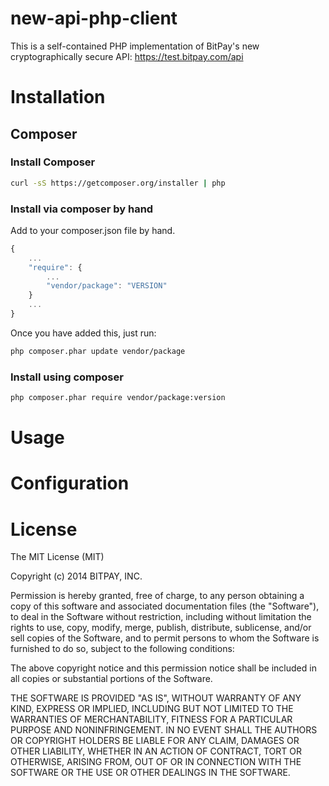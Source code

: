 new-api-php-client
==================

This is a self-contained PHP implementation of BitPay's new cryptographically secure API: https://test.bitpay.com/api

# Installation

## Composer

### Install Composer

```bash
curl -sS https://getcomposer.org/installer | php
```

### Install via composer by hand

Add to your composer.json file by hand.

```javascript
{
    ...
    "require": {
        ...
        "vendor/package": "VERSION"
    }
    ...
}
```

Once you have added this, just run:

```bash
php composer.phar update vendor/package
```

### Install using composer

```bash
php composer.phar require vendor/package:version
```

# Usage

# Configuration

# License

The MIT License (MIT)

Copyright (c) 2014 BITPAY, INC.

Permission is hereby granted, free of charge, to any person obtaining a copy
of this software and associated documentation files (the "Software"), to deal
in the Software without restriction, including without limitation the rights
to use, copy, modify, merge, publish, distribute, sublicense, and/or sell
copies of the Software, and to permit persons to whom the Software is
furnished to do so, subject to the following conditions:

The above copyright notice and this permission notice shall be included in all
copies or substantial portions of the Software.

THE SOFTWARE IS PROVIDED "AS IS", WITHOUT WARRANTY OF ANY KIND, EXPRESS OR
IMPLIED, INCLUDING BUT NOT LIMITED TO THE WARRANTIES OF MERCHANTABILITY,
FITNESS FOR A PARTICULAR PURPOSE AND NONINFRINGEMENT. IN NO EVENT SHALL THE
AUTHORS OR COPYRIGHT HOLDERS BE LIABLE FOR ANY CLAIM, DAMAGES OR OTHER
LIABILITY, WHETHER IN AN ACTION OF CONTRACT, TORT OR OTHERWISE, ARISING FROM,
OUT OF OR IN CONNECTION WITH THE SOFTWARE OR THE USE OR OTHER DEALINGS IN THE
SOFTWARE.
